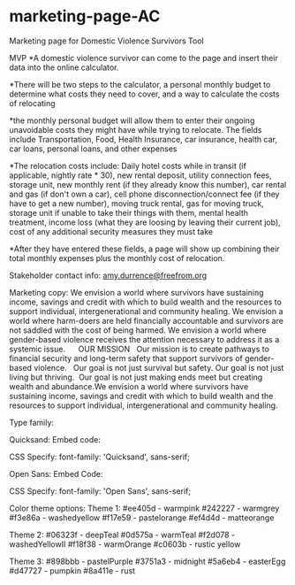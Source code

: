 # marketing-page-AC
Marketing page for Domestic Violence Survivors Tool

MVP
*A domestic violence survivor can come to the page and insert their data into the online calculator.

*There will be two steps to the calculator, a personal monthly budget to determine what costs they need to cover, and a way to calculate the costs of relocating

*the monthly personal budget will allow them to enter their ongoing unavoidable costs they might have while trying to relocate. The fields include Transportation, Food, Health Insurance, car insurance, health car, car loans, personal loans, and other expenses

*The relocation costs include: Daily hotel costs while in transit (if applicable, nightly rate * 30), new rental deposit, utility connection fees, storage unit, new monthly rent (if they already know this number), car rental and gas (if don't own a car), cell phone disconnection/connect fee (if they have to get a new number), moving truck rental, gas for moving truck, storage unit if unable to take their things with them, mental health treatment, income loss (what they are loosing by leaving their current job), cost of any additional security measures they must take

*After they have entered these fields, a page will show up combining their total monthly expenses plus the monthly cost of relocation.

Stakeholder contact info:
amy.durrence@freefrom.org


Marketing copy:
We envision a world where survivors have sustaining income, savings and credit with which to build wealth and the resources to support individual, intergenerational and community healing. We envision a world where harm-doers are held financially accountable and survivors are not saddled with the cost of being harmed. We envision a world where gender-based violence receives the attention necessary to address it as a systemic issue. 
 
 
OUR MISSION
 
Our mission is to create pathways to financial security and long-term safety that support survivors of gender-based violence. 
 
Our goal is not just survival but safety. Our goal is not just living but thriving. 
Our goal is not just making ends meet but creating wealth and abundance.We envision a world where survivors have sustaining income, savings and credit with which to build wealth and the resources to support individual, intergenerational and community healing. 

Type family: 

Quicksand: 
Embed code:
<link href="https://fonts.googleapis.com/css?family=Quicksand:400,500,600,700&display=swap" rel="stylesheet">

CSS Specify: 
font-family: 'Quicksand', sans-serif;

Open Sans: 
Embed Code: 
<link href="https://fonts.googleapis.com/css?family=Open+Sans:400,400i,600,700&display=swap" rel="stylesheet">

CSS Specify:
font-family: 'Open Sans', sans-serif;


Color theme options: 
Theme 1: 
#ee405d - warmpink
#242227 - warmgrey
#f3e86a - washedyellow
#f17e59 - pastelorange
#ef4d4d - matteorange

Theme 2: 
#06323f - deepTeal
#0d575a - warmTeal
#f2d078 - washedYellowII
#f18f38 - warmOrange
#c0603b - rustic yellow

Theme 3:
#898bbb - pastelPurple
#3751a3 - midnight
#5a6eb4 - easterEgg
#d47727 - pumpkin
#8a411e - rust